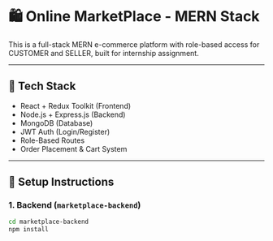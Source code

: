 # 🛍️ Online MarketPlace - MERN Stack

This is a full-stack MERN e-commerce platform with role-based access for CUSTOMER and SELLER, built for internship assignment.

---

## 🚀 Tech Stack

- React + Redux Toolkit (Frontend)
- Node.js + Express.js (Backend)
- MongoDB (Database)
- JWT Auth (Login/Register)
- Role-Based Routes
- Order Placement & Cart System

---

## 🔧 Setup Instructions

### 1. Backend (`marketplace-backend`)

```bash
cd marketplace-backend
npm install
